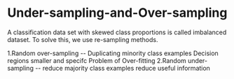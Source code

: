 # Under-sampling-and-Over-sampling

A classification data set with skewed class proportions is called imbalanced dataset.
To solve this, we use re-sampling methods.

1.Random over-sampling -- Duplicating minority class examples
                          Decision regions smaller and specifc
                          Problem of Over-fitting
2.Random under-sampling -- reduce majority class examples
                          reduce useful information
